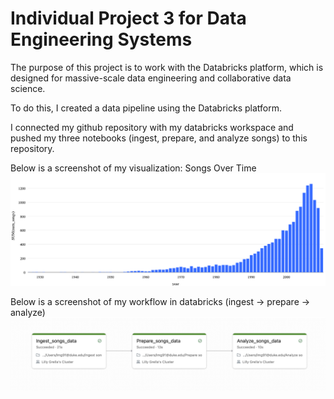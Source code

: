 # Individual Project 3 for Data Engineering Systems

The purpose of this project is to work with the Databricks platform, which is designed for massive-scale data engineering and collaborative data science.

To do this, I created a data pipeline using the Databricks platform. 

I connected my github repository with my databricks workspace and pushed my three notebooks (ingest, prepare, and analyze songs) to this repository.

Below is a screenshot of my visualization: Songs Over Time
![newplot](/newplot.png)

Below is a screenshot of my workflow in databricks (ingest -> prepare -> analyze)
![Workflow](/Workflow.png)
